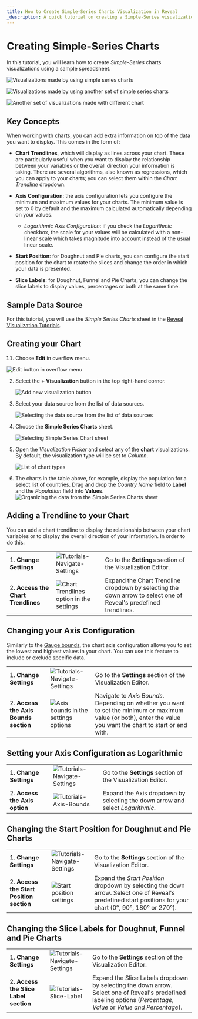 ```yaml
---
title: How to Create Simple-Series Charts Visualization in Reveal
_description: A quick tutorial on creating a Simple-Series visualization using a sample spreadsheet.
---
```


# Creating Simple-Series Charts

In this tutorial, you will learn how to create *Simple-Series* charts
visualizations using a sample spreadsheet.

![Visualizations made by using simple series charts](images/simple-series-charts-example.png)

![Visualizations made by using another set of simple series charts](images/simple-series-charts-example2.png)

![Another set of visualizations made with different chart](images/simple-series-charts-example3.png)

## Key Concepts

When working with charts, you can add extra information on top of the
data you want to display. This comes in the form of:

  - **Chart Trendlines**, which will display as lines across your chart.
    These are particularly useful when you want to display the
    relationship between your variables or the overall direction your
    information is taking. There are several algorithms, also known as
    regressions, which you can apply to your charts; you can select them
    within the *Chart Trendline* dropdown.

  - **Axis Configuration**: the axis configuration lets you configure
    the minimum and maximum values for your charts. The minimum value is
    set to 0 by default and the maximum calculated automatically
    depending on your values.

      - *Logarithmic Axis Configuration*: if you check the *Logarithmic*
        checkbox, the scale for your values will be calculated with a
        non-linear scale which takes magnitude into account instead of
        the usual linear scale.

  - **Start Position**: for Doughnut and Pie charts, you can configure
    the start position for the chart to rotate the slices and change the
    order in which your data is presented.

  - **Slice Labels**: for Doughnut, Funnel and Pie Charts, you can
    change the slice labels to display values, percentages or both at
    the same time.

## Sample Data Source

For this tutorial, you will use the *Simple Series Charts* sheet in the <a href="/data/Reveal_Visualization_Tutorials.xlsx" download>Reveal Visualization Tutorials</a>.

## Creating your Chart

11. Choose **Edit** in overflow menu.

   ![Edit button in overflow menu](images/overflow-edit-option.png)                                      

2. Select the **+ Visualization** button in the top right-hand corner.

   ![Add new visualization button](images/add-visualization-button.png)                                      

3. Select your data source from the list of data sources.

   ![Selecting the data source from the list of data sources](images/visualization-tutorials-sample.png)                                          

4. Choose the **Simple Series Charts** sheet. 

   ![Selecting Simple Series Chart sheet](images/simple-series-charts-spreadsheet.png)

5. Open the *Visualization Picker* and select any of the **chart** visualizations. By default, the visualization type will be set to *Column*. 

   ![List of chart types](images/chart-types-simple-series-charts.png) 
 
6. The charts in the table above, for example, display the population for a select list of countries. Drag and drop the *Country Name* field to **Label** and the *Population* field into **Values**.                                                        
   ![Organizing the data from the Simple Series Charts sheet](images/simple-series-charts-organizing-data.png)                                   

## Adding a Trendline to your Chart

You can add a chart trendline to display the relationship between your
chart variables or to display the overall direction of your
information. In order to do this:

|                                     |                                                                        |                                                                  |
| ----------------------------------- | ---------------------------------------------------------------------- | ---------------------------------------------------------------- |
| 1\. **Change Settings**             | ![Tutorials-Navigate-Settings](images/settings-tutorials.png) | Go to the **Settings** section of the Visualization Editor.      |
| 2\. **Access the Chart Trendlines** | ![Chart Trendlines option in the settings](images/chart-trendline-simple-series-charts.png) | Expand the Chart Trendline dropdown by selecting the down arrow to select one of Reveal's predefined trendlines. |

## Changing your Axis Configuration

Similarly to the [Gauge bounds](tutorials-gauge#adding-bounds-to-your-gauge), the
chart axis configuration allows you to set the lowest and highest values
in your chart. You can use this feature to include or exclude specific
data.

|                                        |                                                                                      |                                                                                                                                       |
| -------------------------------------- | ------------------------------------------------------------------------------------ | ------------------------------------------------------------------------------------------------------------------------------------- |
| 1\. **Change Settings**                | ![Tutorials-Navigate-Settings](images/settings-tutorials.png)               | Go to the **Settings** section of the Visualization Editor.                                                                           |
| 2\. **Access the Axis Bounds section** | ![Axis bounds in the settings options](images/axis-bounds-section.png)                           | Navigate to *Axis Bounds*. Depending on whether you want to set the minimum or maximum value (or both), enter the value you want the chart to start or end with. |


## Setting your Axis Configuration as Logarithmic

|                                           |                                                                          |                                                             |
| ----------------------------------------- | ------------------------------------------------------------------------ | ----------------------------------------------------------- |
| 1\. **Change Settings**                   | ![Tutorials-Navigate-Settings](images/settings-tutorials.png)   | Go to the **Settings** section of the Visualization Editor. |
| 2\. **Access the Axis option**            | ![Tutorials-Axis-Bounds](images/axis-logarithmic.png)               | Expand the Axis dropdown by selecting the down arrow and select *Logarithmic*.      |       

## Changing the Start Position for Doughnut and Pie Charts

|                                                   |                                                                                |                                                                                           |
| ------------------------------------------------- | ------------------------------------------------------------------------------ | ----------------------------------------------------------------------------------------- |
| 1\. **Change Settings**                           | ![Tutorials-Navigate-Settings](images/settings-tutorials.png)         | Go to the **Settings** section of the Visualization Editor.                               |
| 2\. **Access the Start Position section**         | ![Start position settings](images/start-position-settings.png)               | Expand the *Start Position* dropdown by selecting the down arrow. Select one of Reveal's predefined start positions for your chart (0°, 90°, 180° or 270°).                          |

## Changing the Slice Labels for Doughnut, Funnel and Pie Charts

|                                                |                                                                          |                                                                                                        |
| ---------------------------------------------- | ------------------------------------------------------------------------ | ------------------------------------------------------------------------------------------------------ |
| 1\. **Change Settings**                        | ![Tutorials-Navigate-Settings](images/settings-tutorials.png)   | Go to the **Settings** section of the Visualization Editor.                                            |
| 2\. **Access the Slice Label section**         | ![Tutorials-Slice-Label](images/slice-label-settings.png)               | Expand the Slice Labels dropdown by selecting the down arrow. Select one of Reveal's predefined labeling options (*Percentage*, *Value* or *Value and Percentage*).                                       |
